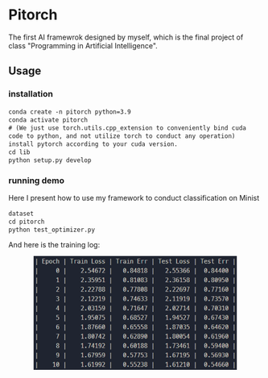 # Pitorch
The first AI framewrok designed by myself, which is the final project of class "Programming in Artificial Intelligence".

## Usage
### installation
```
conda create -n pitorch python=3.9
conda activate pitorch
# (We just use torch.utils.cpp_extension to conveniently bind cuda code to python, and not utilize torch to conduct any operation)
install pytorch according to your cuda version.
cd lib
python setup.py develop
```
### running demo
Here I present how to use my framework to conduct classification on Minist 
```
dataset 
cd pitorch
python test_optimizer.py
```
And here is the training log:
<div align=center><img src="./assets/train_on_minist.png" alt="Image" width="80%"></div>